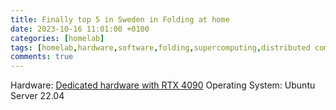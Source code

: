 ```yaml
---
title: Finally top 5 in Sweden in Folding at home
date: 2023-10-16 11:01:00 +0100
categories: [homelab]
tags: [homelab,hardware,software,folding,supercomputing,distributed computing]     # TAG names should always be lowercase
comments: true
---
```


Hardware: [Dedicated hardware with RTX 4090](https://hostkey.com/gpu-dedicated-servers/dedicated)
Operating System: Ubuntu Server 22.04
